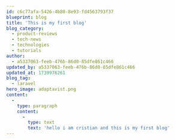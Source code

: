 ```yaml
---
id: c6c77afa-5426-4b80-8e93-fd4563793f37
blueprint: blog
title: 'This is my first blog'
blog_category:
  - product-reviews
  - tech-news
  - technologies
  - tutorials
author:
  - a5337063-feeb-476b-86d0-85dfe861c466
updated_by: a5337063-feeb-476b-86d0-85dfe861c466
updated_at: 1739976261
blog_tag:
  - laravel
hero_image: adaptavist.png
content:
  -
    type: paragraph
    content:
      -
        type: text
        text: 'hello i am cristian and this is my first blog'
---
```

